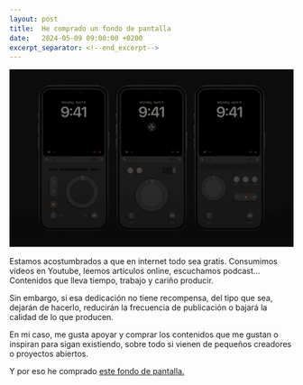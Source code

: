 ```yaml
---
layout: post
title:  He comprado un fondo de pantalla
date:   2024-05-09 09:00:00 +0200
excerpt_separator: <!--end_excerpt-->
---
```


![iW 01 - iPhone Wallpaper ByLokki](assets/images/bylokki_iphone_wallpaper.jpg)

Estamos acostumbrados a que en internet todo sea gratis. Consumimos vídeos en Youtube, leemos artículos online, escuchamos podcast... Contenidos que lleva tiempo, trabajo y cariño producir.

Sin embargo, si esa dedicación no tiene recompensa, del tipo que sea, dejarán de hacerlo, reducirán la frecuencia de publicación o bajará la calidad de lo que producen.

En mi caso, me gusta apoyar y comprar los contenidos que me gustan o inspiran para sigan existiendo, sobre todo si vienen de pequeños creadores o proyectos abiertos.

Y por eso he comprado [este fondo de pantalla.](https://bylokki.gumroad.com/l/iw01)
